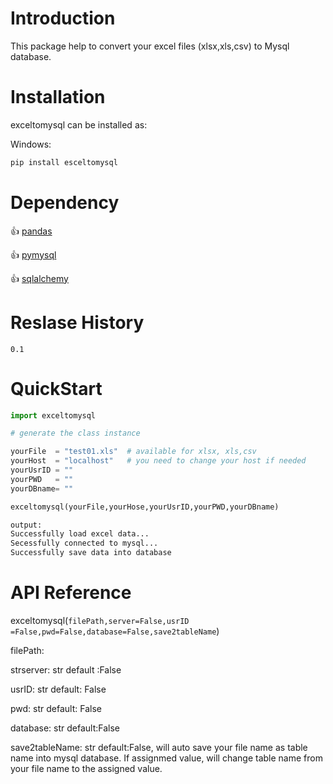 # Introduction

This package help to convert your excel files (xlsx,xls,csv) to Mysql database.

# Installation

exceltomysql can be installed as:

Windows:

```python
pip install esceltomysql
```

# Dependency

👍   [pandas](https://pandas.pydata.org/)

👍   [pymysql](https://github.com/PyMySQL/PyMySQL/)

👍   [sqlalchemy](https://www.sqlalchemy.org/)

# Reslase History

`0.1`

# QuickStart

```python
import exceltomysql

# generate the class instance

yourFile  = "test01.xls"  # available for xlsx, xls,csv
yourHost  = "localhost"   # you need to change your host if needed
yourUsrID = ""
yourPWD   = ""
yourDBname= ""

exceltomysql(yourFile,yourHose,yourUsrID,yourPWD,yourDBname)


```

```python
output:
Successfully load excel data...
Secessfully connected to mysql...
Successfully save data into database
```



# API Reference

exceltomysql(`filePath,server=False,usrID =False,pwd=False,database=False,save2tableName`)


filePath:

strserver: str  default :False

usrID: str  default: False

pwd: str   default: False

database: str  default:False

save2tableName: str   default:False, will auto save your file name as table name  into mysql database. If assignmed value, will change table name from your file name to the assigned value.
